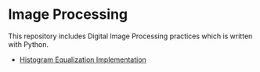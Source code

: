 # Image Processing

This repository includes Digital Image Processing practices which is written with Python.

- [Histogram Equalization Implementation](https://github.com/eubican/image-processing/tree/master/histogram-equalization)